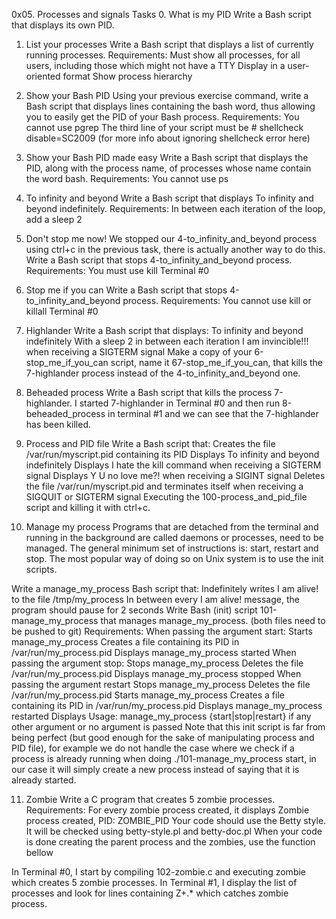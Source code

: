 0x05. Processes and signals
Tasks
0. What is my PID
Write a Bash script that displays its own PID.

1. List your processes
Write a Bash script that displays a list of currently running processes.
Requirements:
    Must show all processes, for all users, including those which might not have a TTY
    Display in a user-oriented format
    Show process hierarchy

2. Show your Bash PID
Using your previous exercise command, write a Bash script that displays lines containing the bash word, thus allowing you to easily get the PID of your Bash process.
Requirements:
    You cannot use pgrep
    The third line of your script must be # shellcheck disable=SC2009 (for more info about ignoring shellcheck error here)

3. Show your Bash PID made easy
Write a Bash script that displays the PID, along with the process name, of processes whose name contain the word bash.
Requirements:
    You cannot use ps

4. To infinity and beyond
Write a Bash script that displays To infinity and beyond indefinitely.
Requirements:
    In between each iteration of the loop, add a sleep 2

5. Don't stop me now!
We stopped our 4-to_infinity_and_beyond process using ctrl+c in the previous task, there is actually another way to do this.
Write a Bash script that stops 4-to_infinity_and_beyond process.
Requirements:
    You must use kill
Terminal #0

6. Stop me if you can
Write a Bash script that stops 4-to_infinity_and_beyond process.
Requirements:
    You cannot use kill or killall
Terminal #0

7. Highlander
Write a Bash script that displays:
    To infinity and beyond indefinitely
    With a sleep 2 in between each iteration
    I am invincible!!! when receiving a SIGTERM signal
Make a copy of your 6-stop_me_if_you_can script, name it 67-stop_me_if_you_can, that kills the 7-highlander process instead of the 4-to_infinity_and_beyond one.

8. Beheaded process
Write a Bash script that kills the process 7-highlander.
I started 7-highlander in Terminal #0 and then run 8-beheaded_process in terminal #1 and we can see that the 7-highlander has been killed.

9. Process and PID file
Write a Bash script that:
    Creates the file /var/run/myscript.pid containing its PID
    Displays To infinity and beyond indefinitely
    Displays I hate the kill command when receiving a SIGTERM signal
    Displays Y U no love me?! when receiving a SIGINT signal
    Deletes the file /var/run/myscript.pid and terminates itself when receiving a SIGQUIT or SIGTERM signal
Executing the 100-process_and_pid_file script and killing it with ctrl+c.

10. Manage my process
Programs that are detached from the terminal and running in the background are called daemons or processes, need to be managed. The general minimum set of instructions is: start, restart and stop. The most popular way of doing so on Unix system is to use the init scripts.

Write a manage_my_process Bash script that:
   Indefinitely writes I am alive! to the file /tmp/my_process
   In between every I am alive! message, the program should pause for 2 seconds
Write Bash (init) script 101-manage_my_process that manages manage_my_process. (both files need to be pushed to git)
Requirements:
    When passing the argument start:
        Starts manage_my_process
	Creates a file containing its PID in /var/run/my_process.pid
	Displays manage_my_process started
    When passing the argument stop:
        Stops manage_my_process
	Deletes the file /var/run/my_process.pid
	Displays manage_my_process stopped
    When passing the argument restart
        Stops manage_my_process
	Deletes the file /var/run/my_process.pid
	Starts manage_my_process
	Creates a file containing its PID in /var/run/my_process.pid
	Displays manage_my_process restarted
    Displays Usage: manage_my_process {start|stop|restart} if any other argument or no argument is passed
Note that this init script is far from being perfect (but good enough for the sake of manipulating process and PID file), for example we do not handle the case where we check if a process is already running when doing ./101-manage_my_process start, in our case it will simply create a new process instead of saying that it is already started.

11. Zombie
Write a C program that creates 5 zombie processes.
Requirements:
    For every zombie process created, it displays Zombie process created, PID: ZOMBIE_PID
    Your code should use the Betty style. It will be checked using betty-style.pl and betty-doc.pl
    When your code is done creating the parent process and the zombies, use the function bellow

In Terminal #0, I start by compiling 102-zombie.c and executing zombie which creates 5 zombie processes. In Terminal #1, I display the list of processes and look for lines containing Z+.*<defunct> which catches zombie process.
